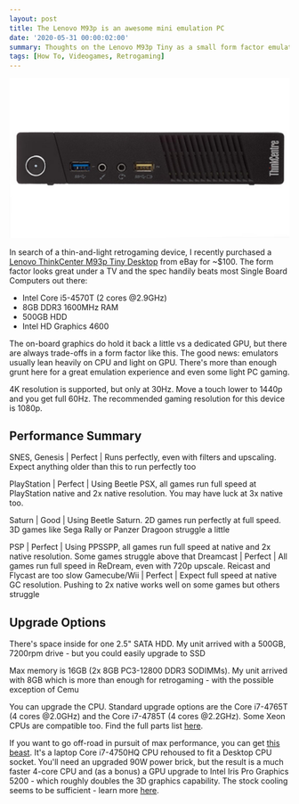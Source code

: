 ```yaml
---
layout: post
title: The Lenovo M93p is an awesome mini emulation PC
date: '2020-05-31 00:00:02:00'
summary: Thoughts on the Lenovo M93p Tiny as a small form factor emulation machine
tags: [How To, Videogames, Retrogaming]
---
```


![](/img/posts/lenovo-m93p.jpg)

In search of a thin-and-light retrogaming device, I recently purchased a <a href="https://www.lenovo.com/us/en/desktops/thinkcentre/m-series-tiny/m93-m93p/" target="_blank">Lenovo ThinkCenter M93p Tiny Desktop</a> from eBay for ~$100. The form factor looks great under a TV and the spec handily beats most Single Board Computers out there:

- Intel Core i5-4570T (2 cores @2.9GHz)
- 8GB DDR3 1600MHz RAM
- 500GB HDD
- Intel HD Graphics 4600

The on-board graphics do hold it back a little vs a dedicated GPU, but there are always trade-offs in a form factor like this. The good news: emulators usually lean heavily on CPU and light on GPU. There's more than enough grunt here for a great emulation experience and even some light PC gaming.

4K resolution is supported, but only at 30Hz. Move a touch lower to 1440p and you get full 60Hz. The recommended gaming resolution for this device is 1080p.

## Performance Summary

SNES, Genesis | Perfect | Runs perfectly, even with filters and upscaling. Expect anything older than this to run perfectly too
<!--- Neo Geo | Perfect | TBD -->
PlayStation | Perfect | Using Beetle PSX, all games run full speed at PlayStation native and 2x native resolution. You may have luck at 3x native too.
<!--- Nintendo 64 | TBD | TBD -->
Saturn | Good | Using Beetle Saturn. 2D games run perfectly at full speed. 3D games like Sega Rally or Panzer Dragoon struggle a little
<!--- Atomiswave | TBD | TBD -->
<!--- Naomi | TBD | TBD -->
PSP | Perfect | Using PPSSPP, all games run full speed at native and 2x native resolution. Some games struggle above that
Dreamcast | Perfect | All games run full speed in ReDream, even with 720p upscale. Reicast and Flycast are too slow
Gamecube/Wii | Perfect | Expect full speed at native GC resolution. Pushing to 2x native works well on some games but others struggle
<!--- PlayStation 2 | TBD | TBD
Nintendo 3DS | TBD | TBD
Wii U | TBD | TBD
PlayStation 3 | TBD | TBD
Switch | TBD | TBD --->

## Upgrade Options

There's space inside for one 2.5" SATA HDD. My unit arrived with a 500GB, 7200rpm drive - but you could easily upgrade to SSD

Max memory is 16GB (2x 8GB PC3-12800 DDR3 SODIMMs). My unit arrived with 8GB which is more than enough for retrogaming - with the possible exception of Cemu

You can upgrade the CPU. Standard upgrade options are the Core i7-4765T (4 cores @2.0GHz) and the Core i7-4785T (4 cores @2.2GHz). Some Xeon CPUs are compatible too. Find the full parts list <a href="https://download.lenovo.com/parts/ThinkCentre/m93_m93p_tiny_07012016.pdf" target="_blank">here</a>.

If you want to go off-road in pursuit of max performance, you can get <a href="https://www.ebay.com/itm/293555594492" target="_blank">this beast</a>. It's a laptop Core i7-4750HQ CPU rehoused to fit a Desktop CPU socket. You'll need an upgraded 90W power brick, but the result is a much faster 4-core CPU and (as a bonus) a GPU upgrade to Intel Iris Pro Graphics 5200 - which roughly doubles the 3D graphics capability. The stock cooling seems to be sufficient - learn more <a href="https://forum.kodi.tv/showthread.php?tid=346041" target="_blank">here</a>.

<!---
## Dreamcast Performance

Notes on ReDream vs Reicast/Flycast

## Gamecube Performance

Native OK, 720p nearly OK but some slowdown

## PlayStation 2 Performance

TBD
--->

